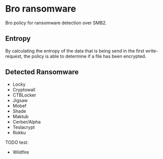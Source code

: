 # Bro ransomware
Bro policy for ransomware detection over SMB2.

## Entropy
By calculating the entropy of the data that is being send in the first write-request, the policy is able to determine if a file has been encrypted.

## Detected Ransomware
- Locky
- Cryptowall
- CTBLocker
- Jigsaw
- Mobef
- Shade
- Maktub
- Cerber/Alpha
- Teslacrypt
- Rokku


TODO test:
- Wildfire
